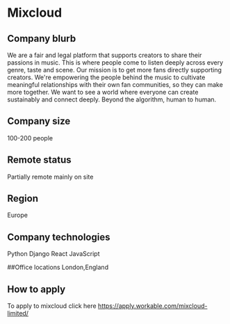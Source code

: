 # Mixcloud

## Company blurb
We are a fair and legal platform that supports creators to share their passions in music. This is where people come to listen deeply across every genre, taste and scene. Our mission is to get more fans directly supporting creators. We're empowering the people behind the music to cultivate meaningful relationships with their own fan communities, so they can make more together. We want to see a world where everyone can create sustainably and connect deeply. Beyond the algorithm, human to human.

## Company size
100-200 people

## Remote status
Partially remote mainly on site

## Region
Europe

## Company technologies
Python
Django
React
JavaScript

##Office locations
London,England

## How to apply
To apply to mixcloud click here https://apply.workable.com/mixcloud-limited/